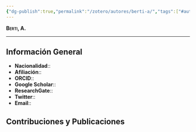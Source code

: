 ```yaml
---
{"dg-publish":true,"permalink":"/zotero/autores/berti-a/","tags":["#autor","#researcher"]}
---
```



<span style="font-variant:small-caps; font-weight: bold;"> Berti, A. </span>

---


## Información General

- **Nacionalidad**:: 
- **Afiliación**:: 
- **ORCID**:: 
- **Google Scholar**:: 
- **ResearchGate**:: 
- **Twitter**:: 
- **Email**::
  
## Contribuciones y Publicaciones






